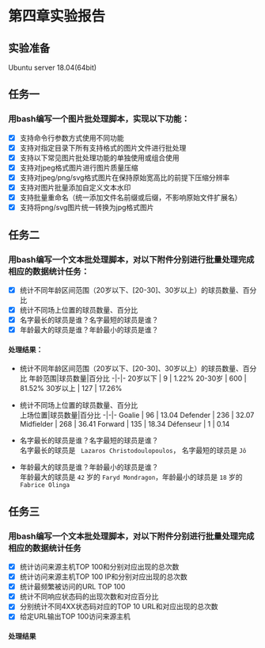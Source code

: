 第四章实验报告
=
实验准备
-
Ubuntu server 18.04(64bit)

任务一
-
### 用bash编写一个图片批处理脚本，实现以下功能：

- [x] 支持命令行参数方式使用不同功能
- [x] 支持对指定目录下所有支持格式的图片文件进行批处理
- [x] 支持以下常见图片批处理功能的单独使用或组合使用
- [x] 支持对jpeg格式图片进行图片质量压缩
- [x] 支持对jpeg/png/svg格式图片在保持原始宽高比的前提下压缩分辨率
- [x] 支持对图片批量添加自定义文本水印
- [x] 支持批量重命名（统一添加文件名前缀或后缀，不影响原始文件扩展名）
- [x] 支持将png/svg图片统一转换为jpg格式图片

任务二
-
### 用bash编写一个文本批处理脚本，对以下附件分别进行批量处理完成相应的数据统计任务：

- [x] 统计不同年龄区间范围（20岁以下、[20-30]、30岁以上）的球员数量、百分比
- [x] 统计不同场上位置的球员数量、百分比
- [x] 名字最长的球员是谁？名字最短的球员是谁？
- [x] 年龄最大的球员是谁？年龄最小的球员是谁？

#### 处理结果：
+ 统计不同年龄区间范围（20岁以下、[20-30]、30岁以上）的球员数量、百分比
  年龄范围|球员数量|百分比
  -|-|-
  20岁以下 | 9 | 1.22%
  20-30岁 | 600 | 81.52%
  30岁以上 | 127 | 17.26%

+ 统计不同场上位置的球员数量、百分比  
  上场位置|球员数量|百分比
  -|-|-
  Goalie | 96 | 13.04
  Defender | 236 | 32.07
  Midfielder | 268 | 36.41
  Forward |	135 | 18.34
  Défenseur | 1 |	0.14


+ 名字最长的球员是谁？名字最短的球员是谁？  
    名字最长的球员是
    ``` Lazaros Christodoulopoulos```，
    名字最短的球员是
    ```Jô```
+ 年龄最大的球员是谁？年龄最小的球员是谁？  
年龄最大的球员是 ```42``` 岁的 ```Faryd Mondragon```，年龄最小的球员是 ```18``` 岁的 ```Fabrice Olinga```


任务三
-   
### 用bash编写一个文本批处理脚本，对以下附件分别进行批量处理完成相应的数据统计任务  
- [x] 统计访问来源主机TOP 100和分别对应出现的总次数
- [x] 统计访问来源主机TOP 100 IP和分别对应出现的总次数
- [x] 统计最频繁被访问的URL TOP 100
- [x] 统计不同响应状态码的出现次数和对应百分比
- [x] 分别统计不同4XX状态码对应的TOP 10 URL和对应出现的总次数
- [x]  给定URL输出TOP 100访问来源主机  

#### 处理结果
